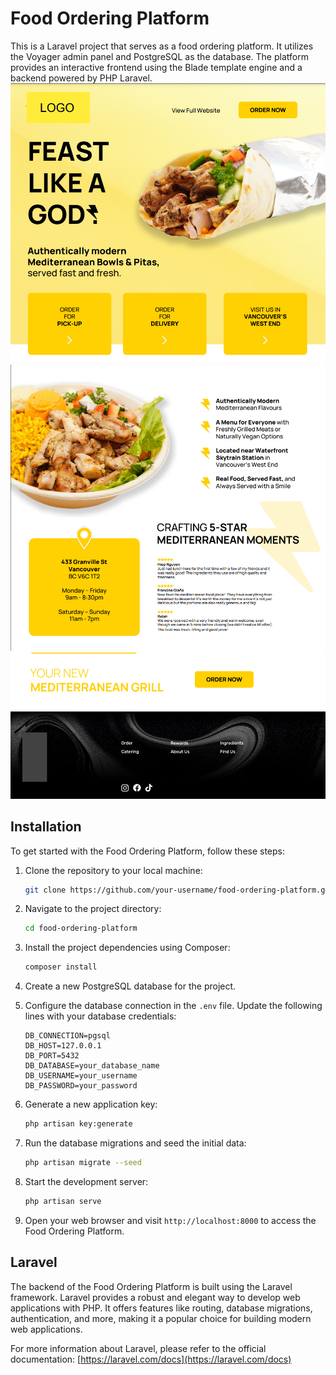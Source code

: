 # Food Ordering Platform

This is a Laravel project that serves as a food ordering platform. It utilizes the Voyager admin panel and PostgreSQL as the database. The platform provides an interactive frontend using the Blade template engine and a backend powered by PHP Laravel.
![alt text](image.png)
![alt text](image-1.png)
![alt text](image-2.png)

## Installation

To get started with the Food Ordering Platform, follow these steps:

1. Clone the repository to your local machine:

    ```bash
    git clone https://github.com/your-username/food-ordering-platform.git
    ```

2. Navigate to the project directory:

    ```bash
    cd food-ordering-platform
    ```

3. Install the project dependencies using Composer:

    ```bash
    composer install
    ```

4. Create a new PostgreSQL database for the project.

5. Configure the database connection in the `.env` file. Update the following lines with your database credentials:

    ```dotenv
    DB_CONNECTION=pgsql
    DB_HOST=127.0.0.1
    DB_PORT=5432
    DB_DATABASE=your_database_name
    DB_USERNAME=your_username
    DB_PASSWORD=your_password
    ```

6. Generate a new application key:

    ```bash
    php artisan key:generate
    ```

7. Run the database migrations and seed the initial data:

    ```bash
    php artisan migrate --seed
    ```

8. Start the development server:

    ```bash
    php artisan serve
    ```

9. Open your web browser and visit `http://localhost:8000` to access the Food Ordering Platform.

## Laravel

The backend of the Food Ordering Platform is built using the Laravel framework. Laravel provides a robust and elegant way to develop web applications with PHP. It offers features like routing, database migrations, authentication, and more, making it a popular choice for building modern web applications.

For more information about Laravel, please refer to the official documentation: [https://laravel.com/docs](https://laravel.com/docs)
